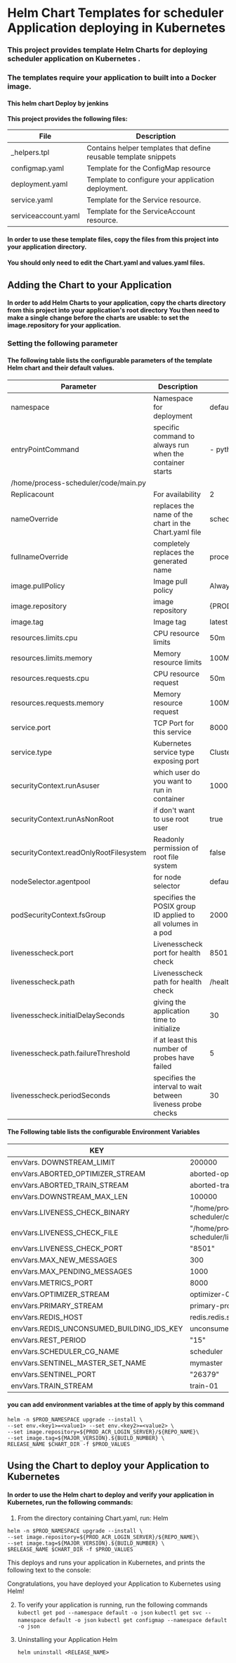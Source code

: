 # Helm Chart Templates for scheduler Application deploying  in Kubernetes

### This project provides template Helm Charts for deploying  scheduler application on Kubernetes .
### The templates require your application to built into a Docker image. 
#### This helm chart Deploy by jenkins 

**This project provides the following files:**

| File                                                 | Description                                                             |
| ---------------------------------------------------- | ----------------------------------------------------------------------- |
| _helpers.tpl                               | Contains helper templates that define reusable template snippets        |
| configmap.yaml                             | Template for the ConfigMap resource                                     |
|deployment.yaml                            | Template to configure your application deployment.                      |
|service.yaml                               | Template for the Service resource.                                      |
| serviceaccount.yaml                        | Template for the ServiceAccount resource.                               |



#### In order to use these template files, copy the files from this project into your application directory. 
#### You should only need to edit the Chart.yaml and values.yaml files.



##  Adding the Chart to your Application

 ####   In order to add Helm Charts to your application,  copy the charts directory from this project into your application's root directory  You then need to make a single change before the charts are usable:  to set the image.repository for your application.

   ### Setting the following parameter 
    

  ####  The following table lists the configurable parameters of the template Helm chart and their default values. 

| Parameter               | Description                                |Default   |
| ----------------------- | ------------------------------------------ | --------- |
| namespace               | Namespace for deployment                   | default   |
| entryPointCommand       | specific command to always run when the container starts |- python \               
/home/process-scheduler/code/main.py  |
| Replicacount            | For availability                           | 2         |
| nameOverride            |replaces the name of the chart in the Chart.yaml file | scheduler
|fullnameOverride         | completely replaces the generated name  | process-scheduler
| image.pullPolicy        | Image pull policy                          | Always    |
| image.repository        | image repository                           |   {PROD_ACR_LOGIN_SERVER}/${REPO_NAME}      |
| image.tag               | Image tag                                  | latest    |
| resources.limits.cpu    | CPU resource limits                        | 50m       |
| resources.limits.memory | Memory resource limits                     | 100Mi     |
| resources.requests.cpu  | CPU resource request                 			| 50m
| resources.requests.memory|Memory resource request | 100MI |
| service.port            | TCP Port for this service                  | 8000      |
| service.type            | Kubernetes service type exposing port      | ClusterIP |
|   securityContext.runAsuser             | which user do you want to run in container | 1000      |
|  securityContext.runAsNonRoot           | if don't want to use root user       | true 
| securityContext.readOnlyRootFilesystem  | Readonly permission of root file system | false
|nodeSelector.agentpool | for node selector | default 
| podSecurityContext.fsGroup | specifies the POSIX group ID applied to all volumes in a pod | 2000
|livenesscheck.port          | Livenesscheck port for health check | 8501
|livenesscheck.path          |Livenesscheck path for health check | /healthz
|livenesscheck.initialDelaySeconds | giving the application time to initialize | 30
|livenesscheck.path.failureThreshold | if at least this number of probes have failed | 5
|livenesscheck.periodSeconds   | specifies the interval to wait between liveness probe checks | 30


  ####  The Following table lists the  configurable Environment Variables 

| KEY                                       | VALUE                                              |
| ----------------------------------------- | -------------------------------------------------- |
| envVars. DOWNSTREAM_LIMIT                 | 200000                                             |
| envVars.ABORTED_OPTIMIZER_STREAM          | aborted-optimizer-01                               |
| envVars.ABORTED_TRAIN_STREAM              | aborted-train-01                                   |
| envVars.DOWNSTREAM_MAX_LEN                | 100000                                             |
| envVars.LIVENESS_CHECK_BINARY             | "/home/process-scheduler/code/livenesscheckserver" |
| envVars.LIVENESS_CHECK_FILE               | "/home/process-scheduler/liveness.txt"             |
| envVars.LIVENESS_CHECK_PORT               | "8501"                                             |
| envVars.MAX_NEW_MESSAGES                  | 300                                                |
| envVars.MAX_PENDING_MESSAGES              | 1000                                               |
| envVars.METRICS_PORT                      | 8000                                               |
| envVars.OPTIMIZER_STREAM                  | optimizer-01                                       |
| envVars.PRIMARY_STREAM                    | primary-process-stream                             |
| envVars.REDIS_HOST                        | redis.redis.svc.cluster.local                      |
| envVars.REDIS_UNCONSUMED_BUILDING_IDS_KEY | unconsumed_bid                                     |
| envVars.REST_PERIOD                       | "15"                                               |
| envVars.SCHEDULER_CG_NAME                 | scheduler                                          |
| envVars.SENTINEL_MASTER_SET_NAME          | mymaster                                           |
| envVars.SENTINEL_PORT                     | "26379"                                            |
| envVars.TRAIN_STREAM                      | train-01                                           |

#### you can add environment variables at the time of apply by this command

```
helm -n $PROD_NAMESPACE upgrade --install \
--set env.<key1>=<value1> --set env.<key2>=<value2> \
--set image.repository=${PROD_ACR_LOGIN_SERVER}/${REPO_NAME}\
--set image.tag=${MAJOR_VERSION}.${BUILD_NUMBER} \
RELEASE_NAME $CHART_DIR -f $PROD_VALUES
```

  


## Using the Chart to deploy your Application to Kubernetes


#### In order to use the Helm chart to deploy and verify your application in Kubernetes, run the following commands:

1. From the directory containing Chart.yaml, run:
     Helm 
    
    
```
helm -n $PROD_NAMESPACE upgrade --install \
--set image.repository=${PROD_ACR_LOGIN_SERVER}/${REPO_NAME}\
--set image.tag=${MAJOR_VERSION}.${BUILD_NUMBER} \
$RELEASE_NAME $CHART_DIR -f $PROD_VALUES
```



 This deploys and runs your application in Kubernetes, and prints the following text to the console:
 
 Congratulations, you have deployed your  Application to Kubernetes using Helm!
 

2. To verify your application is running, run the following  commands 
    ` kubectl get pod --namespace default -o json `
    `kubectl get svc --namespace default -o json`
`kubectl get configmap --namespace default -o json`


3) Uninstalling your Application
     Helm 
    ```
    helm uninstall <RELEASE_NAME> 
    ```
